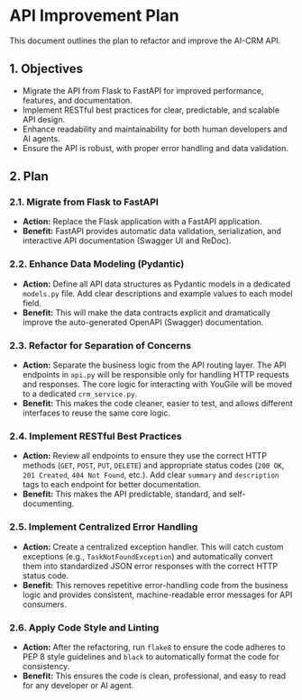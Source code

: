 # API Improvement Plan

This document outlines the plan to refactor and improve the AI-CRM API.

## 1. Objectives
- Migrate the API from Flask to FastAPI for improved performance, features, and documentation.
- Implement RESTful best practices for clear, predictable, and scalable API design.
- Enhance readability and maintainability for both human developers and AI agents.
- Ensure the API is robust, with proper error handling and data validation.

## 2. Plan

### 2.1. Migrate from Flask to FastAPI
- **Action:** Replace the Flask application with a FastAPI application.
- **Benefit:** FastAPI provides automatic data validation, serialization, and interactive API documentation (Swagger UI and ReDoc).

### 2.2. Enhance Data Modeling (Pydantic)
- **Action:** Define all API data structures as Pydantic models in a dedicated `models.py` file. Add clear descriptions and example values to each model field.
- **Benefit:** This will make the data contracts explicit and dramatically improve the auto-generated OpenAPI (Swagger) documentation.

### 2.3. Refactor for Separation of Concerns
- **Action:** Separate the business logic from the API routing layer. The API endpoints in `api.py` will be responsible only for handling HTTP requests and responses. The core logic for interacting with YouGile will be moved to a dedicated `crm_service.py`.
- **Benefit:** This makes the code cleaner, easier to test, and allows different interfaces to reuse the same core logic.

### 2.4. Implement RESTful Best Practices
- **Action:** Review all endpoints to ensure they use the correct HTTP methods (`GET`, `POST`, `PUT`, `DELETE`) and appropriate status codes (`200 OK`, `201 Created`, `404 Not Found`, etc.). Add clear `summary` and `description` tags to each endpoint for better documentation.
- **Benefit:** This makes the API predictable, standard, and self-documenting.

### 2.5. Implement Centralized Error Handling
- **Action:** Create a centralized exception handler. This will catch custom exceptions (e.g., `TaskNotFoundException`) and automatically convert them into standardized JSON error responses with the correct HTTP status code.
- **Benefit:** This removes repetitive error-handling code from the business logic and provides consistent, machine-readable error messages for API consumers.

### 2.6. Apply Code Style and Linting
- **Action:** After the refactoring, run `flake8` to ensure the code adheres to PEP 8 style guidelines and `black` to automatically format the code for consistency.
- **Benefit:** This ensures the code is clean, professional, and easy to read for any developer or AI agent.
